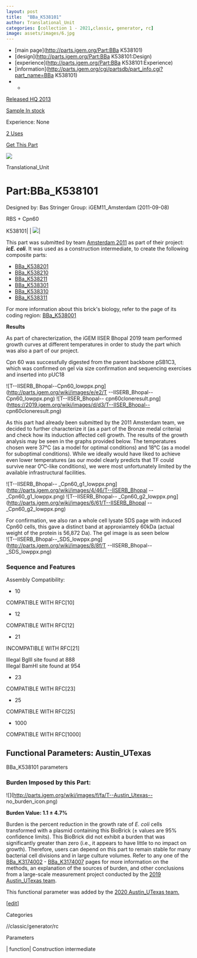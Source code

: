 ```yaml
---
layout: post
title:  "BBa_K538101"
author: Translational_Unit
categories: [collection 1 - 2021,classic, generator, rc] 
image: assets/images/6.jpg
---
```



  * [main page](http://parts.igem.org/Part:BBa K538101)
  * [design](http://parts.igem.org/Part:BBa K538101:Design)
  * [experience](http://parts.igem.org/Part:BBa K538101:Experience)
  * [information](http://parts.igem.org/cgi/partsdb/part_info.cgi?part_name=BBa K538101)
  *   * 

[Released HQ 2013](http://parts.igem.org/Help:Part_Status_Box)

[Sample In stock](http://parts.igem.org/Help:Part_Status_Box)

Experience: None

[2 Uses](http://parts.igem.org/partsdb/uses.cgi?part=BBa_K538101)

[ Get This Part](http://parts.igem.org/partsdb/get_part.cgi?part=BBa_K538101)

![](http://parts.igem.org/images/partbypart/icon_translational_unit.png)

Translational_Unit

# Part:BBa_K538101

Designed by: Bas Stringer   Group: iGEM11_Amsterdam   (2011-09-08)

RBS + Cpn60

  
K538101| |
[![](http://parts.igem.org/images/partbypart/icon_translational_unit.png)](http://parts.igem.org/partsdb/view.cgi?part_id=22060)|

  
This part was submitted by team [Amsterdam
2011](http://2011.igem.org/Team:Amsterdam) as part of their project: _**icE.
coli**_. It was used as a construction intermediate, to create the following
composite parts:

  * [ BBa_K538201](/Part:BBa_K538201 "Part:BBa K538201")
  * [ BBa_K538210](/Part:BBa_K538210 "Part:BBa K538210")
  * [ BBa_K538211](/Part:BBa_K538211 "Part:BBa K538211")
  * [ BBa_K538301](/Part:BBa_K538301 "Part:BBa K538301")
  * [ BBa_K538310](/Part:BBa_K538310 "Part:BBa K538310")
  * [ BBa_K538311](/Part:BBa_K538311 "Part:BBa K538311")

  
For more information about this brick's biology, refer to the page of its
coding region: [ BBa_K538001](/Part:BBa_K538001 "Part:BBa K538001")

**Results**

As part of charecterization, the iGEM IISER Bhopal 2019 team performed growth
curves at different temperatures in order to study the part which was also a
part of our project.

Cpn 60 was successfully digested from the parent backbone pSB1C3, which was
confirmed on gel via size confirmation and sequencing exercises and inserted
into pUC18

![T--IISERB_Bhopal--Cpn60_lowppx.png](http://parts.igem.org/wiki/images/e/e2/T
--IISERB_Bhopal--Cpn60_lowppx.png) ![T--IISER_Bhopal--
cpn60cloneresult.png](https://2019.igem.org/wiki/images/d/d3/T--IISER_Bhopal--
cpn60cloneresult.png)

As this part had already been submitted by the 2011 Amsterdam team, we decided
to further characterize it (as a part of the Bronze medal criteria) and check
how its induction affected cell growth. The results of the growth analysis may
be seen in the graphs provided below. The temperatures chosen were 37°C (as a
model for optimal conditions) and 18°C (as a model for suboptimal conditions).
While we ideally would have liked to achieve even lower temperatures (as our
model clearly predicts that TF could survive near 0°C-like conditions), we
were most unfortunately limited by the available infrastructural
facilities.</p>

![T--IISERB_Bhopal--
_Cpn60_g1_lowppx.png](http://parts.igem.org/wiki/images/4/46/T--IISERB_Bhopal
--_Cpn60_g1_lowppx.png) ![T--IISERB_Bhopal--
_Cpn60_g2_lowppx.png](http://parts.igem.org/wiki/images/6/61/T--IISERB_Bhopal
--_Cpn60_g2_lowppx.png)

  
For confirmation, we also ran a whole cell lysate SDS page with induced Cpn60
cells, this gave a distinct band at approxiamtely 60kDa (actual weight of the
protein is 56,872 Da). The gel image is as seen below  
![T--IISERB_Bhopal--_SDS_lowppx.png](http://parts.igem.org/wiki/images/8/8f/T
--IISERB_Bhopal--_SDS_lowppx.png)

### Sequence and Features

  

Assembly Compatibility:

  * 10

COMPATIBLE WITH RFC[10]

  * 12

COMPATIBLE WITH RFC[12]

  * 21

INCOMPATIBLE WITH RFC[21]

Illegal BglII site found at 888  
Illegal BamHI site found at 954  

  * 23

COMPATIBLE WITH RFC[23]

  * 25

COMPATIBLE WITH RFC[25]

  * 1000

COMPATIBLE WITH RFC[1000]

  

## Functional Parameters: Austin_UTexas

BBa_K538101 parameters

### Burden Imposed by this Part:

![](http://parts.igem.org/wiki/images/f/fa/T--Austin_Utexas--
no_burden_icon.png)

**Burden Value: 1.1 ± 4.7%**

Burden is the percent reduction in the growth rate of _E. coli_ cells
transformed with a plasmid containing this BioBrick (± values are 95%
confidence limits). This BioBrick did not exhibit a burden that was
significantly greater than zero (i.e., it appears to have little to no impact
on growth). Therefore, users can depend on this part to remain stable for many
bacterial cell divisions and in large culture volumes. Refer to any one of the
[BBa_K3174002](http://parts.igem.org/Part:BBa_K3174002) \-
[BBa_K3174007](http://parts.igem.org/Part:BBa_K3174007) pages for more
information on the methods, an explanation of the sources of burden, and other
conclusions from a large-scale measurement project conducted by the [2019
Austin_UTexas team](http://2019.igem.org/Team:Austin_UTexas).

This functional parameter was added by the [2020 Austin_UTexas
team.](http://2020.igem.org/Team:Austin_UTexas/Contribution)

[[edit](http://parts.igem.org/partsdb/part_info.cgi?part_name=BBa_K538101)]

Categories

//classic/generator/rc

Parameters

| function| Construction intermediate

